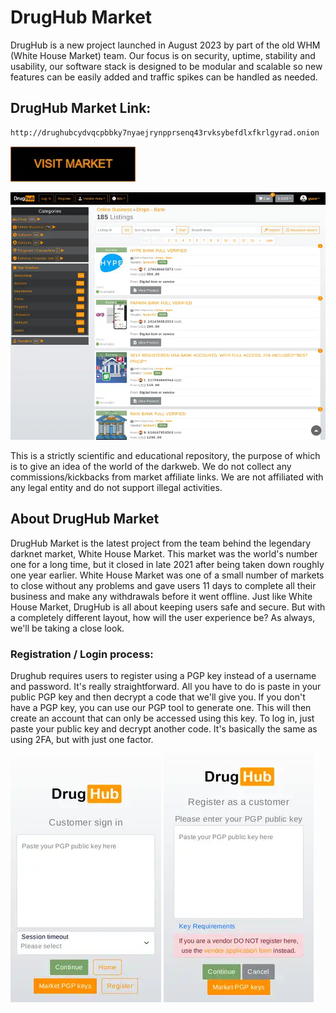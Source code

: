 # DrugHub Market
DrugHub is a new project launched in August 2023 by part of the old WHM (White House Market) team. Our focus is on security, uptime, stability and usability, our software stack is designed to be modular and scalable so new features can be easily added and traffic spikes can be handled as needed.

## DrugHub Market Link:

```sh
http://drughubcydvqcpbbky7nyaejrynpprsenq43rvksybefdlxfkrlgyrad.onion

```
[<img src="/assets/visit-market.webp" width="200">](http://drughubcydvqcpbbky7nyaejrynpprsenq43rvksybefdlxfkrlgyrad.onion
)

<a href="http://drughubcydvqcpbbky7nyaejrynpprsenq43rvksybefdlxfkrlgyrad.onion
"><img src="/assets/drughub-preview.webp" alt="image" style="max-width: 100%;"><a>

This is a strictly scientific and educational repository, the purpose of which is to give an idea of the world of the darkweb. We do not collect any commissions/kickbacks from market affiliate links. We are not affiliated with any legal entity and do not support illegal activities.

## About DrugHub Market
DrugHub Market is the latest project from the team behind the legendary darknet market, White House Market. This market was the world's number one for a long time, but it closed in late 2021 after being taken down roughly one year earlier. White House Market was one of a small number of markets to close without any problems and gave users 11 days to complete all their business and make any withdrawals before it went offline. Just like White House Market, DrugHub is all about keeping users safe and secure. But with a completely different layout, how will the user experience be? As always, we'll be taking a close look.

### Registration / Login process:

Drughub requires users to register using a PGP key instead of a username and password. It's really straightforward. All you have to do is paste in your public PGP key and then decrypt a code that we'll give you. If you don't have a PGP key, you can use our PGP tool to generate one. This will then create an account that can only be accessed using this key. To log in, just paste your public key and decrypt another code. It's basically the same as using 2FA, but with just one factor.

<a href="http://drughubcydvqcpbbky7nyaejrynpprsenq43rvksybefdlxfkrlgyrad.onion
"><img src="/assets/drughub-login.webp" alt="image" style="max-width: 100%;"><a>  <a href="http://drughubcydvqcpbbky7nyaejrynpprsenq43rvksybefdlxfkrlgyrad.onion
"><img src="/assets/drughub-register.webp" alt="image" style="max-width: 100%;"><a>